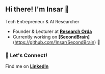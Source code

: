 ## Hi there! I'm Insar 👋

Tech Entrepreneur & AI Researcher 

- Founder & Lecturer at **[Research Orda](https://researchorda.com)**  
- Currently working on  **[SecondBrain]**(https://github.com/1nsar/SecondBrain) 🧠

### 🔗 Let's Connect!  
Find me on **[LinkedIn](https://www.linkedin.com/in/insarchique/)**


<!--
**1nsar/1nsar** is a ✨ _special_ ✨ repository because its `README.md` (this file) appears on your GitHub profile.

Here are some ideas to get you started:

- 🔭 I’m currently working on ...
- 🌱 I’m currently learning ...
- 👯 I’m looking to collaborate on ...
- 🤔 I’m looking for help with ...
- 💬 Ask me about ...
- 📫 How to reach me: ...
- 😄 Pronouns: ...
- ⚡ Fun fact: ...
-->




